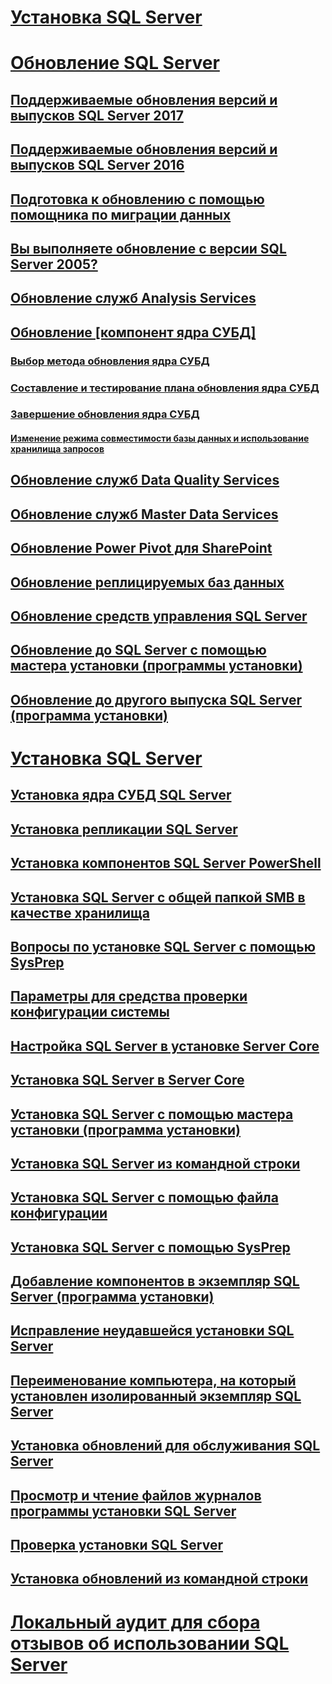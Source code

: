 # [Установка SQL Server](installation-for-sql-server.md)  
# [Обновление SQL Server](upgrade-sql-server.md)  
## [Поддерживаемые обновления версий и выпусков SQL Server 2017](supported-version-and-edition-upgrades-2017.md)  
## [Поддерживаемые обновления версий и выпусков SQL Server 2016](supported-version-and-edition-upgrades.md)  
## [Подготовка к обновлению с помощью помощника по миграции данных](prepare-for-upgrade-by-running-data-migration-assistant.md)  
## [Вы выполняете обновление с версии SQL Server 2005?](are-you-upgrading-from-sql-server-2005.md)  
## [Обновление служб Analysis Services](upgrade-analysis-services.md)  
## [Обновление [компонент ядра СУБД]](upgrade-database-engine.md)  
### [Выбор метода обновления ядра СУБД](choose-a-database-engine-upgrade-method.md)  
### [Составление и тестирование плана обновления ядра СУБД](plan-and-test-the-database-engine-upgrade-plan.md)  
### [Завершение обновления ядра СУБД](complete-the-database-engine-upgrade.md)  
#### [Изменение режима совместимости базы данных и использование хранилища запросов](change-the-database-compatibility-mode-and-use-the-query-store.md)  
## [Обновление служб Data Quality Services](upgrade-data-quality-services.md)  
## [Обновление служб Master Data Services](upgrade-master-data-services.md)  
## [Обновление Power Pivot для SharePoint](upgrade-power-pivot-for-sharepoint.md)  
## [Обновление реплицируемых баз данных](upgrade-replicated-databases.md)  
## [Обновление средств управления SQL Server](upgrade-sql-server-management-tools.md)  
## [Обновление до SQL Server с помощью мастера установки (программы установки)](upgrade-sql-server-using-the-installation-wizard-setup.md)  
## [Обновление до другого выпуска SQL Server (программа установки)](upgrade-to-a-different-edition-of-sql-server-setup.md)  
# [Установка SQL Server](install-sql-server.md)  
## [Установка ядра СУБД SQL Server](install-sql-server-database-engine.md)  
## [Установка репликации SQL Server](install-sql-server-replication.md)  
## [Установка компонентов SQL Server PowerShell](install-sql-server-powershell.md)  
## [Установка SQL Server с общей папкой SMB в качестве хранилища](install-sql-server-with-smb-fileshare-as-a-storage-option.md)  
## [Вопросы по установке SQL Server с помощью SysPrep](considerations-for-installing-sql-server-using-sysprep.md)  
## [Параметры для средства проверки конфигурации системы](check-parameters-for-the-system-configuration-checker.md)  
## [Настройка SQL Server в установке Server Core](configure-sql-server-on-a-server-core-installation.md)  
## [Установка SQL Server в Server Core](install-sql-server-on-server-core.md)  
## [Установка SQL Server с помощью мастера установки (программа установки)](install-sql-server-from-the-installation-wizard-setup.md)
## [Установка SQL Server из командной строки](install-sql-server-from-the-command-prompt.md)  
## [Установка SQL Server с помощью файла конфигурации](install-sql-server-using-a-configuration-file.md)  
## [Установка SQL Server с помощью SysPrep](install-sql-server-using-sysprep.md)  
## [Добавление компонентов в экземпляр SQL Server (программа установки)](add-features-to-an-instance-of-sql-server-setup.md)  
## [Исправление неудавшейся установки SQL Server](repair-a-failed-sql-server-installation.md)  
## [Переименование компьютера, на который установлен изолированный экземпляр SQL Server](rename-a-computer-that-hosts-a-stand-alone-instance-of-sql-server.md)  
## [Установка обновлений для обслуживания SQL Server](install-sql-server-servicing-updates.md)  
## [Просмотр и чтение файлов журналов программы установки SQL Server](view-and-read-sql-server-setup-log-files.md)  
## [Проверка установки SQL Server](validate-a-sql-server-installation.md)  
## [Установка обновлений из командной строки](installing-updates-from-the-command-prompt.md)  
# [Локальный аудит для сбора отзывов об использовании SQL Server](local-audit-for-sql-server-usage-feedback-collection.md)  
